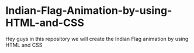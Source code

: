 # Indian-Flag-Animation-by-using-HTML-and-CSS
Hey guys in this repository we will create the Indian Flag animation by using HTML and CSS
